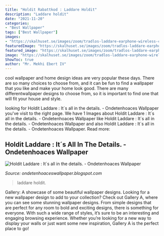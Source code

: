 ```yaml
---
title: "Holdit Rabattkod : Laddare Holdit"
description: "Laddare holdit"
date: "2021-11-20"
categories:
- "Best Wallpaper"
tags: ["Best Wallpaper"]
images:
- "https://skalhuset.se/images/zoom/tradlos-laddare-earphone-wireless-charger-svart-14683_2.jpg"
featuredImage: "https://skalhuset.se/images/zoom/tradlos-laddare-earphone-wireless-charger-svart-14683_2.jpg"
featured_image: "https://skalhuset.se/images/zoom/tradlos-laddare-earphone-wireless-charger-svart-14683_2.jpg"
image: "https://skalhuset.se/images/zoom/tradlos-laddare-earphone-wireless-charger-svart-14683_2.jpg"
ShowToc: true
author: "Mr. Mekhi Ebert IV"
---
```



cool wallpaper and home design ideas are very popular these days. There are so many choices to choose from, and it can be fun to find a wallpaper that you like and make your home look good. There are many differentwallpaper designs to choose from, so it is important to find one that will fit your house and style.

	

		
looking for Holdit Laddare : It´s all in the details. - Ondetenhoaces Wallpaper you've visit to the right page. We have 1 Images about Holdit Laddare : It´s all in the details. - Ondetenhoaces Wallpaper like Holdit Laddare : It´s all in the details. - Ondetenhoaces Wallpaper and also Holdit Laddare : It´s all in the details. - Ondetenhoaces Wallpaper. Read more:
		
    
## Holdit Laddare : It´s All In The Details. - Ondetenhoaces Wallpaper

<img loading=lazy src="https://skalhuset.se/images/zoom/tradlos-laddare-earphone-wireless-charger-svart-14683_2.jpg" onerror="this.onerror=null;this.src='https://tse4.mm.bing.net/th?id=OIP.g6DQFB5IOzw1PNuhnMxswAHaHa&amp;pid=15.1';" alt="Holdit Laddare : It´s all in the details. - Ondetenhoaces Wallpaper">

_Source: ondetenhoaceswallpaper.blogspot.com_

>laddare holdit. 

	

Gallery: A showcase of some beautiful wallpaper designs.
Looking for a new wallpaper design to add to your collection? Check out Gallery A, where you can see some stunning wallpaper designs. From simple designs that are perfect for any room to bold and exciting designs, there is something for everyone. With such a wide range of styles, it’s sure to be an interesting and engaging browsing experience. Whether you’re looking for a new way to display your walls or just want some new inspiration, Gallery A is the perfect place to go!





	
	
